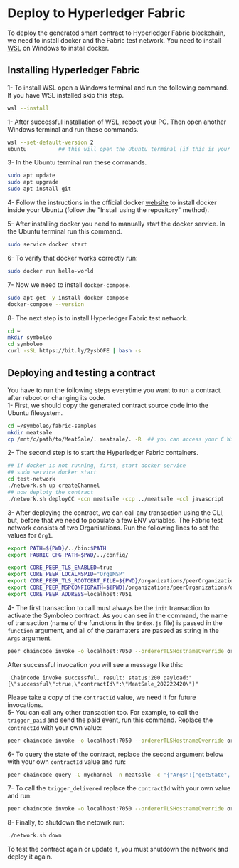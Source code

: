 # Deploy to Hyperledger Fabric 
To deploy the generated smart contract to Hyperledger Fabric blockchain, we need to install docker and the Fabric test network. You need to install [WSL](https://docs.microsoft.com/en-us/windows/wsl/install) on Windows to install docker.

## Installing Hyperledger Fabric
1- To install WSL open a Windows terminal and run the following command. If you have WSL installed skip this step.
```bash
wsl --install
```
1- After successful installation of WSL, reboot your PC. Then open another Windows terminal and run these commands.
```bash
wsl --set-default-version 2
ubuntu          ## this will open the Ubuntu terminal (if this is your first time running Ubuntu on WSL you need to setup a password for your user).
```
3- In the Ubuntu terminal run these commands.
```bash
sudo apt update
sudo apt upgrade
sudo apt install git
```
4- Follow the instructions in the official docker [website](https://docs.docker.com/engine/install/ubuntu/#install-using-the-repository) to install docker inside your Ubuntu (follow the "Install using the repository" method). 

5- After installing docker you need to manually start the docker service. In the Ubuntu terminal run this command.
```bash
sudo service docker start
```
6- To verify that docker works correctly run:
```bash
sudo docker run hello-world
```
7- Now we need to install `docker-compose`.
```bash
sudo apt-get -y install docker-compose
docker-compose --version
```
8- The next step is to install Hyperledger Fabric test network.
```bash
cd ~
mkdir symboleo
cd symboleo
curl -sSL https://bit.ly/2ysbOFE | bash -s
```
## Deploying and testing a contract
You have to run the following steps everytime you want to run a contract after reboot or changing its code.  
1- First, we should copy the generated contract source code into the Ubuntu filesystem.
```bash
cd ~/symboleo/fabric-samples
mkdir meatsale
cp /mnt/c/path/to/MeatSale/. meatsale/. -R  ## you can access your C Windows driver from the /mnt/c/ path
```
2- The second step is to start the Hyperledger Fabric containers.
```bash
## if docker is not running, first, start docker service
## sudo service docker start
cd test-network
./network.sh up createChannel
## now deploty the contract
./network.sh deployCC -ccn meatsale -ccp ../meatsale -ccl javascript
```
3- After deploying the contract, we can call any transaction using the CLI, but, before that we need to populate a few ENV variables. The Fabric test network consists of two Organisations. Run the following lines to set the values for `Org1`. 
```bash
export PATH=${PWD}/../bin:$PATH
export FABRIC_CFG_PATH=$PWD/../config/

export CORE_PEER_TLS_ENABLED=true
export CORE_PEER_LOCALMSPID="Org1MSP"
export CORE_PEER_TLS_ROOTCERT_FILE=${PWD}/organizations/peerOrganizations/org1.example.com/peers/peer0.org1.example.com/tls/ca.crt
export CORE_PEER_MSPCONFIGPATH=${PWD}/organizations/peerOrganizations/org1.example.com/users/Admin@org1.example.com/msp
export CORE_PEER_ADDRESS=localhost:7051
```
4- The first transaction to call must always be the `init` transaction to activate the Symboleo contract. As you can see in the command, the name of transaction (name of the functions in the `index.js` file) is passed in the `function` argument, and all of the paramaters are passed as string in the `Args` argument.
```bash
peer chaincode invoke -o localhost:7050 --ordererTLSHostnameOverride orderer.example.com --tls --cafile "${PWD}/organizations/ordererOrganizations/example.com/orderers/orderer.example.com/msp/tlscacerts/tlsca.example.com-cert.pem" -C mychannel -n meatsale --peerAddresses localhost:7051 --tlsRootCertFiles "${PWD}/organizations/peerOrganizations/org1.example.com/peers/peer0.org1.example.com/tls/ca.crt" --peerAddresses localhost:9051 --tlsRootCertFiles "${PWD}/organizations/peerOrganizations/org2.example.com/peers/peer0.org2.example.com/tls/ca.crt" -c '{"function":"init","Args":["{\"buyer\":  {\"warehouse\": \"warehouse add\"},\"seller\":  {\"returnAddress\": \"add\", \"name\": \"seller name\"},\"qnt\": 2,\"qlt\": 3,\"amt\": 3,\"curr\": 1,\"payDueDate\": \"2022-03-28T17:49:41.422Z\",\"delAdd\": \"delAdd\",\"effDate\": \"2022-03-28T17:49:41.422Z\",\"delDueDateDays\": 3,\"interestRate\": 2,\"test\": \"test\"}"]}'
```
After successful invocation you will see a message like this:
```
 Chaincode invoke successful. result: status:200 payload:"{\"successful\":true,\"contractId\":\"MeatSale_202222420\"}"
```
Please take a copy of the `contractId`  value, we need it for future invocations.  
5- You can call any other transaction too. For example, to call the `trigger_paid` and send the paid event, run this command. Replace the `contractId` with your own value:
```bash
peer chaincode invoke -o localhost:7050 --ordererTLSHostnameOverride orderer.example.com --tls --cafile "${PWD}/organizations/ordererOrganizations/example.com/orderers/orderer.example.com/msp/tlscacerts/tlsca.example.com-cert.pem" -C mychannel -n meatsale --peerAddresses localhost:7051 --tlsRootCertFiles "${PWD}/organizations/peerOrganizations/org1.example.com/peers/peer0.org1.example.com/tls/ca.crt" --peerAddresses localhost:9051 --tlsRootCertFiles "${PWD}/organizations/peerOrganizations/org2.example.com/peers/peer0.org2.example.com/tls/ca.crt" -c '{"function":"trigger_paid","Args":["{\"contractId\": \"MeatSale_202222420\", \"event\": {}}"]}'
```
6- To query the state of the contract, replace the second argument below with your own `contractId` value and run:
```bash
peer chaincode query -C mychannel -n meatsale -c '{"Args":["getState", "MeatSale_202222420"]}'
```
7- To call the `trigger_delivered` replace the `contractId` with your own value and run:
```bash
peer chaincode invoke -o localhost:7050 --ordererTLSHostnameOverride orderer.example.com --tls --cafile "${PWD}/organizations/ordererOrganizations/example.com/orderers/orderer.example.com/msp/tlscacerts/tlsca.example.com-cert.pem" -C mychannel -n meatsale --peerAddresses localhost:7051 --tlsRootCertFiles "${PWD}/organizations/peerOrganizations/org1.example.com/peers/peer0.org1.example.com/tls/ca.crt" --peerAddresses localhost:9051 --tlsRootCertFiles "${PWD}/organizations/peerOrganizations/org2.example.com/peers/peer0.org2.example.com/tls/ca.crt" -c '{"function":"trigger_delivered","Args":["{\"contractId\": \"MeatSale_202222420\", \"event\": {}}"]}'
```
8- Finally, to shutdown the netowrk run:
```bash
./network.sh down
```
  
To test the contract again or update it, you must shutdown the network and deploy it again.